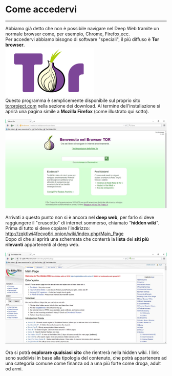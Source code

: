 # Come accedervi
---

Abbiamo già detto che non è possibile navigare nel Deep Web tramite un normale browser come, per esempio, Chrome, Firefox,ecc.<br/>
Per accedervi abbiamo bisogno di software "speciali", il più diffuso è **Tor browser**.<br/>
![](logo_tor.png)<br/>
Questo programma è semplicemente disponibile sul proprio sito [torproject.com](https://www.torproject.org/) nella sezione dei download. Al termine dell'installazione si aprirà una pagina simile a **Mozilla Firefox** (come illustrato qui sotto).<br/><br/>
![](screen_tor.JPG)<br/><br/>
Arrivati a questo punto non si è ancora nel **deep web**, per farlo si deve raggiungere il "cruscotto" di internet sommerso, chiamato "**hidden wiki**". Prima di tutto si deve copiare l'indirizzo: http://zqktlwi4fecvo6ri.onion/wiki/index.php/Main_Page <br/>
Dopo di che si aprirà una schermata che conterrà la **lista** dei **siti più rilevanti** appartenenti al deep web.<br/><br/>
![](hidden_wiki.JPG)
<br/> <br/>
Ora si potrà **esplorare qualsiasi sito** che rientrerà nella hidden wiki. I link sono suddivisi in base alla tipologia del contenuto, che potrà appartenere ad una categoria comune come finanza od a una più forte come droga, adult od armi.